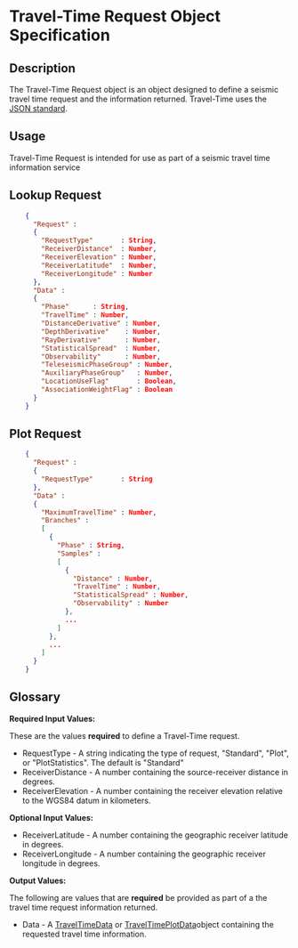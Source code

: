# Travel-Time Request Object Specification

## Description

The Travel-Time Request object is an object designed to define a seismic travel
time request and the information returned.  Travel-Time uses the
[JSON standard](http://www.json.org).

## Usage
Travel-Time Request is intended for use as part of a seismic travel time
information service

## Lookup Request
```json
    {
      "Request" :
      {
        "RequestType"       : String,
        "ReceiverDistance"  : Number,
        "ReceiverElevation" : Number,
        "ReceiverLatitude"  : Number,
        "ReceiverLongitude" : Number
      },
      "Data" :
      {
        "Phase"      : String,
        "TravelTime" : Number,
        "DistanceDerivative" : Number,
        "DepthDerivative"    : Number,
        "RayDerivative"      : Number,
        "StatisticalSpread"  : Number,
        "Observability"      : Number,
        "TeleseismicPhaseGroup" : Number,
        "AuxiliaryPhaseGroup"   : Number,
        "LocationUseFlag"       : Boolean,
        "AssociationWeightFlag" : Boolean
      }
    }
```

## Plot Request
```json
    {
      "Request" :
      {
        "RequestType"       : String
      },
      "Data" :
      {
        "MaximumTravelTime" : Number,
        "Branches" :
        [
          {
            "Phase" : String,
            "Samples" :
            [
              {
                "Distance" : Number,
                "TravelTime" : Number,
                "StatisticalSpread" : Number,
                "Observability" : Number              
              },
              ...
            ]
          },
          ...
        ]
      }
    }
```

## Glossary
**Required Input Values:**

These are the values **required** to define a Travel-Time request.
* RequestType - A string indicating the type of request, "Standard", "Plot", or
"PlotStatistics". The default is "Standard"
* ReceiverDistance -  A number containing the source-receiver distance in
degrees.
* ReceiverElevation - A number containing the receiver elevation relative to
the WGS84 datum in kilometers.

**Optional Input Values:**

* ReceiverLatitude - A number containing the geographic receiver latitude in
degrees.
* ReceiverLongitude - A number containing the geographic receiver longitude in
degrees.

**Output Values:**

The following are values that are **required** be provided as part of a the
travel time request information returned.

* Data - A [TravelTimeData](TravelTimeData.md) or
[TravelTimePlotData](TravelTimePlotData.md)object containing the requested
travel time information.
